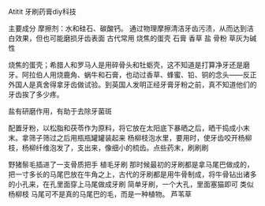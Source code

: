 Atitit 牙刷药膏diy科技

主要成分 摩擦剂：水和硅石、碳酸钙。
 通过物理摩擦清洁牙齿污渍，从而达到洁白效果，但也可能磨损牙齿表面
古代常用 烧焦的蛋壳  石膏 香草 盐 骨粉 草灰为碱性

烧焦的蛋壳；希腊人和罗马人是用碎骨头和牡蛎壳，这不知道是打算净牙还是磨牙。阿拉伯人用烧鹿角、蜗牛和石膏，也动过香草、蜂蜜、铅、铜的念头——反正外国人是真舍得拿牙齿做试验。到英国人发明正经牙膏牙粉之前，真不知道他们的牙齿挨了多少疼。

盐有研磨作用，有助于去除牙菌斑

配置牙粉，以松脂和茯苓作为原料，将它放在太阳底下暴晒之后，晒干捣成小末末。拿筛子筛过之后用瓶瓶罐罐装起来
杨柳枝泡水里，要用时，使牙齿咬开杨柳枝，杨柳纤维泡发了，支出来，像细小的梳齿。点些药末，刷刷刷

野猪鬃毛插进了一支骨质把手
植毛牙刷
那时候最初的牙刷都是拿马尾巴做成的，把一寸多长的马尾巴放在牛角之上，古代的牙刷都是用牛骨制成，将牛骨钻出诸多的小孔来，在孔里面穿上马尾做成牙刷
简单牙刷，一个大孔，里面塞猫即可  类似 杨柳枝
马尾可不是真的马尾巴的毛，而是一种植物。
芦苇草



